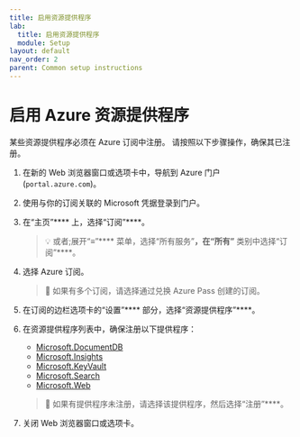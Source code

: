 ```yaml
---
title: 启用资源提供程序
lab:
  title: 启用资源提供程序
  module: Setup
layout: default
nav_order: 2
parent: Common setup instructions
---
```


# 启用 Azure 资源提供程序

某些资源提供程序必须在 Azure 订阅中注册。 请按照以下步骤操作，确保其已注册。

1. 在新的 Web 浏览器窗口或选项卡中，导航到 Azure 门户 (``portal.azure.com``)。

1. 使用与你的订阅关联的 Microsoft 凭据登录到门户。

1. 在“主页”**** 上，选择“订阅”****。

    > &#128161; 或者;展开“&#8801;”**** 菜单，选择“所有服务”****，在“所有”**** 类别中选择“订阅”****。

1. 选择 Azure 订阅。

    > &#128221; 如果有多个订阅，请选择通过兑换 Azure Pass 创建的订阅。

1. 在订阅的边栏选项卡的“设置”**** 部分，选择“资源提供程序”****。

1. 在资源提供程序列表中，确保注册以下提供程序：
    - [Microsoft.DocumentDB][docs.microsoft.com/azure/templates/microsoft.documentdb/databaseaccounts]
    - [Microsoft.Insights][docs.microsoft.com/azure/templates/microsoft.insights/components]
    - [Microsoft.KeyVault][docs.microsoft.com/azure/templates/microsoft.keyvault/vaults]
    - [Microsoft.Search][docs.microsoft.com/azure/templates/microsoft.search/searchservices]
    - [Microsoft.Web][docs.microsoft.com/azure/templates/microsoft.web/sites]

    > &#128221; 如果有提供程序未注册，请选择该提供程序，然后选择“注册”****。

1. 关闭 Web 浏览器窗口或选项卡。

[docs.microsoft.com/azure/templates/microsoft.documentdb/databaseaccounts]: https://docs.microsoft.com/azure/templates/microsoft.documentdb/databaseaccounts
[docs.microsoft.com/azure/templates/microsoft.insights/components]: https://docs.microsoft.com/azure/templates/microsoft.insights/components
[docs.microsoft.com/azure/templates/microsoft.keyvault/vaults]: https://docs.microsoft.com/azure/templates/microsoft.keyvault/vaults
[docs.microsoft.com/azure/templates/microsoft.search/searchservices]: https://docs.microsoft.com/azure/templates/microsoft.search/searchservices
[docs.microsoft.com/azure/templates/microsoft.web/sites]: https://docs.microsoft.com/azure/templates/microsoft.web/sites
